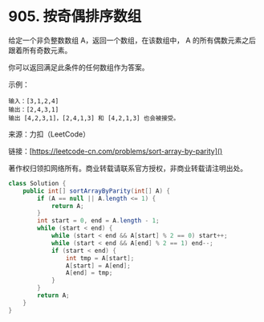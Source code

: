 # 905. 按奇偶排序数组
给定一个非负整数数组 A，返回一个数组，在该数组中， A 的所有偶数元素之后跟着所有奇数元素。

你可以返回满足此条件的任何数组作为答案。

示例：

```
输入：[3,1,2,4]
输出：[2,4,3,1]
输出 [4,2,3,1]，[2,4,1,3] 和 [4,2,1,3] 也会被接受。
```

来源：力扣（LeetCode）

链接：[https://leetcode-cn.com/problems/sort-array-by-parity]()

著作权归领扣网络所有。商业转载请联系官方授权，非商业转载请注明出处。


```java
class Solution {
    public int[] sortArrayByParity(int[] A) {
        if (A == null || A.length <= 1) {
            return A;
        }
        int start = 0, end = A.length - 1;
        while (start < end) {
            while (start < end && A[start] % 2 == 0) start++;
            while (start < end && A[end] % 2 == 1) end--;
            if (start < end) {
	            int tmp = A[start];
	            A[start] = A[end];
	            A[end] = tmp;
            }
        }
        return A;
    }
}
```
